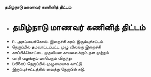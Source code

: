 **தமிழ்நாடு மாணவர் கணினித் திட்டம்**
- # தமிழ்நாடு மாணவர் கணினித் திட்டம்
- n. அகப்பைக்கோல். இறைச்சி சுரம் இரும்புச்சட்டம்
- நெருப்பில் தமவாட்டப்பட்ட முழு விலங்கு இறைச்சி
- காப்பிக்கொட்டை முதலியன காயவைக்கும் தள முற்றம்
- வாரி வழங்கும் மாபெரும் விருந்து
- (வினை) நெருப்பில் முழுமையாக வாட்டு
- இரும்புச்சட்டத்தில் வைத்து நெருபில் சுடு.

